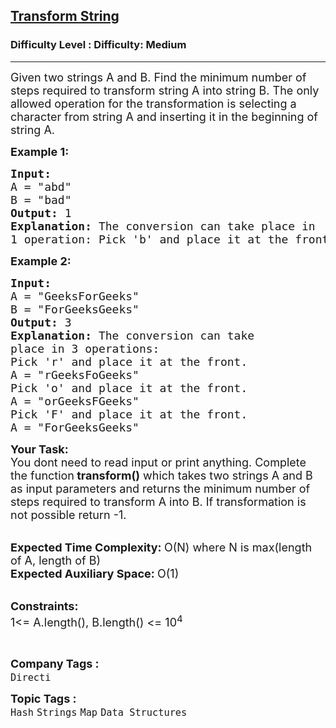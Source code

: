 <h2><a href="https://www.geeksforgeeks.org/problems/transform-string5648/1?page=1&category=Map&difficulty=Medium&status=unsolved&sortBy=submissions">Transform String</a></h2><h3>Difficulty Level : Difficulty: Medium</h3><hr><div class="problems_problem_content__Xm_eO"><p><span style="font-size:18px">Given two strings A and B. Find the minimum number of steps required to transform string A into string B. The only allowed operation for the transformation is selecting a character from string A and inserting it in the beginning of string A.</span></p>

<p><span style="font-size:18px"><strong>Example 1:</strong></span></p>

<pre><span style="font-size:18px"><strong>Input:</strong>
A = "abd"
B = "bad"
<strong>Output:</strong> 1
<strong>Explanation: </strong>The conversion can take place in
1 operation: Pick 'b' and place it at the front.</span></pre>

<p><span style="font-size:18px"><strong>Example 2:</strong></span></p>

<pre><span style="font-size:18px"><strong>Input:</strong>
A = "GeeksForGeeks"
B = "ForGeeksGeeks"
<strong>Output: </strong>3
<strong>Explanation:</strong> The conversion can take
place in 3 operations:
Pick 'r' and place it at the front.
A = "rGeeksFoGeeks"
Pick 'o' and place it at the front.
A = "orGeeksFGeeks"
Pick 'F' and place it at the front.
A = "ForGeeksGeeks"</span></pre>

<p><span style="font-size:18px"><strong>Your Task:&nbsp; </strong><br>
You dont need to read input or print anything. Complete the function<strong> transform()</strong> which takes two strings A and B as input parameters and returns the minimum number of steps required to transform A into B. If transformation is not possible return -1.</span></p>

<p><br>
<span style="font-size:18px"><strong>Expected Time Complexity: </strong>O(N) where N is max(length of A,&nbsp;length of B)&nbsp;<br>
<strong>Expected Auxiliary Space: </strong>O(1) &nbsp;</span></p>

<p><br>
<span style="font-size:18px"><strong>Constraints:</strong><br>
1&lt;= A.length(), B.length()&nbsp;&lt;= 10<sup>4</sup></span></p>

<p>&nbsp;</p>
</div><p><span style=font-size:18px><strong>Company Tags : </strong><br><code>Directi</code>&nbsp;<br><p><span style=font-size:18px><strong>Topic Tags : </strong><br><code>Hash</code>&nbsp;<code>Strings</code>&nbsp;<code>Map</code>&nbsp;<code>Data Structures</code>&nbsp;